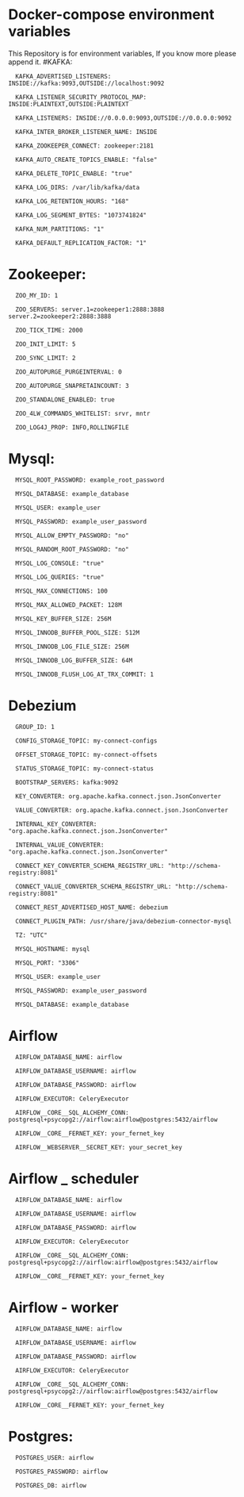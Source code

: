 # Docker-compose environment variables
This Repository is for environment variables, 
If you know more please append it.
#KAFKA:

      KAFKA_ADVERTISED_LISTENERS: INSIDE://kafka:9093,OUTSIDE://localhost:9092
      
      KAFKA_LISTENER_SECURITY_PROTOCOL_MAP: INSIDE:PLAINTEXT,OUTSIDE:PLAINTEXT
      
      KAFKA_LISTENERS: INSIDE://0.0.0.0:9093,OUTSIDE://0.0.0.0:9092
      
      KAFKA_INTER_BROKER_LISTENER_NAME: INSIDE
      
      KAFKA_ZOOKEEPER_CONNECT: zookeeper:2181
      
      KAFKA_AUTO_CREATE_TOPICS_ENABLE: "false"
      
      KAFKA_DELETE_TOPIC_ENABLE: "true"
      
      KAFKA_LOG_DIRS: /var/lib/kafka/data
      
      KAFKA_LOG_RETENTION_HOURS: "168"
      
      KAFKA_LOG_SEGMENT_BYTES: "1073741824"
      
      KAFKA_NUM_PARTITIONS: "1"
      
      KAFKA_DEFAULT_REPLICATION_FACTOR: "1"



# Zookeeper:

      ZOO_MY_ID: 1

      ZOO_SERVERS: server.1=zookeeper1:2888:3888 server.2=zookeeper2:2888:3888
      
      ZOO_TICK_TIME: 2000
      
      ZOO_INIT_LIMIT: 5
      
      ZOO_SYNC_LIMIT: 2
      
      ZOO_AUTOPURGE_PURGEINTERVAL: 0
      
      ZOO_AUTOPURGE_SNAPRETAINCOUNT: 3
      
      ZOO_STANDALONE_ENABLED: true
      
      ZOO_4LW_COMMANDS_WHITELIST: srvr, mntr
      
      ZOO_LOG4J_PROP: INFO,ROLLINGFILE

# Mysql:

      MYSQL_ROOT_PASSWORD: example_root_password

      MYSQL_DATABASE: example_database
      
      MYSQL_USER: example_user
      
      MYSQL_PASSWORD: example_user_password
      
      MYSQL_ALLOW_EMPTY_PASSWORD: "no"
      
      MYSQL_RANDOM_ROOT_PASSWORD: "no"
      
      MYSQL_LOG_CONSOLE: "true"
      
      MYSQL_LOG_QUERIES: "true"
      
      MYSQL_MAX_CONNECTIONS: 100
      
      MYSQL_MAX_ALLOWED_PACKET: 128M
      
      MYSQL_KEY_BUFFER_SIZE: 256M
      
      MYSQL_INNODB_BUFFER_POOL_SIZE: 512M
      
      MYSQL_INNODB_LOG_FILE_SIZE: 256M
      
      MYSQL_INNODB_LOG_BUFFER_SIZE: 64M
      
      MYSQL_INNODB_FLUSH_LOG_AT_TRX_COMMIT: 1

# Debezium

      GROUP_ID: 1
      
      CONFIG_STORAGE_TOPIC: my-connect-configs
      
      OFFSET_STORAGE_TOPIC: my-connect-offsets
      
      STATUS_STORAGE_TOPIC: my-connect-status
      
      BOOTSTRAP_SERVERS: kafka:9092
      
      KEY_CONVERTER: org.apache.kafka.connect.json.JsonConverter
      
      VALUE_CONVERTER: org.apache.kafka.connect.json.JsonConverter
      
      INTERNAL_KEY_CONVERTER: "org.apache.kafka.connect.json.JsonConverter"
      
      INTERNAL_VALUE_CONVERTER: "org.apache.kafka.connect.json.JsonConverter"
      
      CONNECT_KEY_CONVERTER_SCHEMA_REGISTRY_URL: "http://schema-registry:8081"
      
      CONNECT_VALUE_CONVERTER_SCHEMA_REGISTRY_URL: "http://schema-registry:8081"
      
      CONNECT_REST_ADVERTISED_HOST_NAME: debezium
      
      CONNECT_PLUGIN_PATH: /usr/share/java/debezium-connector-mysql
      
      TZ: "UTC"
      
      MYSQL_HOSTNAME: mysql
      
      MYSQL_PORT: "3306"
      
      MYSQL_USER: example_user
      
      MYSQL_PASSWORD: example_user_password
      
      MYSQL_DATABASE: example_database
      

# Airflow

      AIRFLOW_DATABASE_NAME: airflow
      
      AIRFLOW_DATABASE_USERNAME: airflow
      
      AIRFLOW_DATABASE_PASSWORD: airflow
      
      AIRFLOW_EXECUTOR: CeleryExecutor
      
      AIRFLOW__CORE__SQL_ALCHEMY_CONN: postgresql+psycopg2://airflow:airflow@postgres:5432/airflow
      
      AIRFLOW__CORE__FERNET_KEY: your_fernet_key
      
      AIRFLOW__WEBSERVER__SECRET_KEY: your_secret_key


# Airflow _ scheduler

      AIRFLOW_DATABASE_NAME: airflow
      
      AIRFLOW_DATABASE_USERNAME: airflow
      
      AIRFLOW_DATABASE_PASSWORD: airflow
      
      AIRFLOW_EXECUTOR: CeleryExecutor
      
      AIRFLOW__CORE__SQL_ALCHEMY_CONN: postgresql+psycopg2://airflow:airflow@postgres:5432/airflow
      
      AIRFLOW__CORE__FERNET_KEY: your_fernet_key

# Airflow - worker

      AIRFLOW_DATABASE_NAME: airflow
      
      AIRFLOW_DATABASE_USERNAME: airflow
      
      AIRFLOW_DATABASE_PASSWORD: airflow
      
      AIRFLOW_EXECUTOR: CeleryExecutor
      
      AIRFLOW__CORE__SQL_ALCHEMY_CONN: postgresql+psycopg2://airflow:airflow@postgres:5432/airflow
      
      AIRFLOW__CORE__FERNET_KEY: your_fernet_key

# Postgres:
      POSTGRES_USER: airflow
      
      POSTGRES_PASSWORD: airflow
      
      POSTGRES_DB: airflow
      

